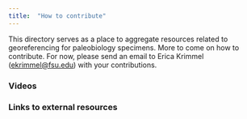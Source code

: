 ```yaml
---
title:  "How to contribute"
---
```


This directory serves as a place to aggregate resources related to georeferencing for paleobiology specimens. More to come on how to contribute. For now, please send an email to Erica Krimmel (ekrimmel@fsu.edu) with your contributions.

### Videos

<!--Add a video link by copying the code in the line that begins with "include" onto
a new line. Then...

(1) Replace "videoid" with the video id of your video, e.g. if the link to your video
is "https://player.vimeo.com/video/408990525" then the video id is "408990525"

(2) Make sure the source is correct; you may only link videos available on
"vimeo" or "youtube" {% include iframe.html videoid = "408990525" source = "vimeo" %}-->

### Links to external resources

<!-- Add a new link to an external resource by copying the code in the line
below onto a new line and replacing "title" with your desired title and "url" with the link.- [title](url) -->
